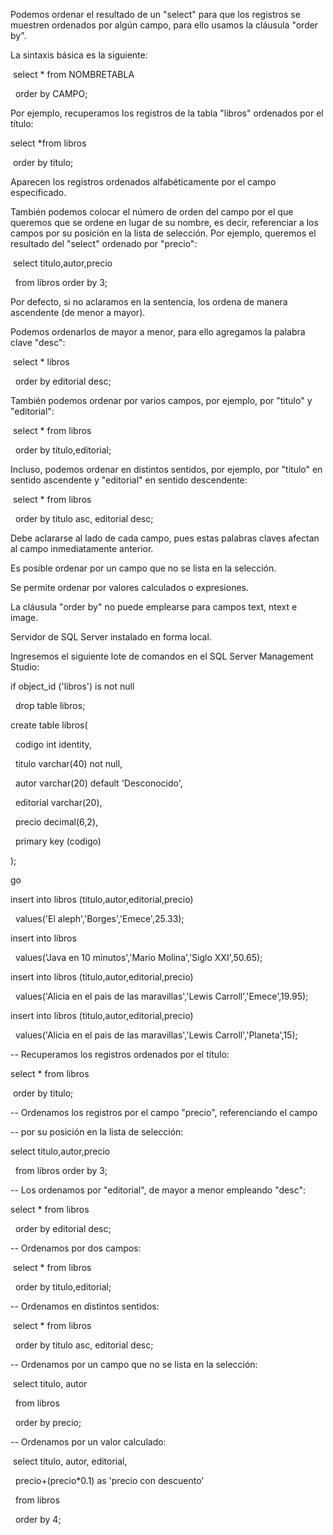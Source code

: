 Podemos ordenar el resultado de un "select" para que los registros se muestren ordenados por algún campo, para ello usamos la cláusula "order by".



La sintaxis básica es la siguiente:



&nbsp;select \* from NOMBRETABLA

&nbsp; order by CAMPO; 

Por ejemplo, recuperamos los registros de la tabla "libros" ordenados por el título:



select \*from libros

&nbsp;order by titulo;

Aparecen los registros ordenados alfabéticamente por el campo especificado.



También podemos colocar el número de orden del campo por el que queremos que se ordene en lugar de su nombre, es decir, referenciar a los campos por su posición en la lista de selección. Por ejemplo, queremos el resultado del "select" ordenado por "precio":



&nbsp;select titulo,autor,precio

&nbsp; from libros order by 3;

Por defecto, si no aclaramos en la sentencia, los ordena de manera ascendente (de menor a mayor).

Podemos ordenarlos de mayor a menor, para ello agregamos la palabra clave "desc":



&nbsp;select \* libros

&nbsp; order by editorial desc;

También podemos ordenar por varios campos, por ejemplo, por "titulo" y "editorial":



&nbsp;select \* from libros

&nbsp; order by titulo,editorial;

Incluso, podemos ordenar en distintos sentidos, por ejemplo, por "titulo" en sentido ascendente y "editorial" en sentido descendente:



&nbsp;select \* from libros

&nbsp; order by titulo asc, editorial desc;

Debe aclararse al lado de cada campo, pues estas palabras claves afectan al campo inmediatamente anterior.



Es posible ordenar por un campo que no se lista en la selección.



Se permite ordenar por valores calculados o expresiones.



La cláusula "order by" no puede emplearse para campos text, ntext e image.



Servidor de SQL Server instalado en forma local.

Ingresemos el siguiente lote de comandos en el SQL Server Management Studio:



if object\_id ('libros') is not null

&nbsp; drop table libros;



create table libros(

&nbsp; codigo int identity,

&nbsp; titulo varchar(40) not null,

&nbsp; autor varchar(20) default 'Desconocido',

&nbsp; editorial varchar(20),

&nbsp; precio decimal(6,2),

&nbsp; primary key (codigo)

);



go



insert into libros (titulo,autor,editorial,precio)

&nbsp; values('El aleph','Borges','Emece',25.33);

insert into libros

&nbsp; values('Java en 10 minutos','Mario Molina','Siglo XXI',50.65);

insert into libros (titulo,autor,editorial,precio)

&nbsp; values('Alicia en el pais de las maravillas','Lewis Carroll','Emece',19.95);

insert into libros (titulo,autor,editorial,precio)

&nbsp; values('Alicia en el pais de las maravillas','Lewis Carroll','Planeta',15);



-- Recuperamos los registros ordenados por el título:

select \* from libros

&nbsp;order by titulo;



-- Ordenamos los registros por el campo "precio", referenciando el campo

-- por su posición en la lista de selección:

select titulo,autor,precio

&nbsp; from libros order by 3;



-- Los ordenamos por "editorial", de mayor a menor empleando "desc":

select \* from libros

&nbsp; order by editorial desc;



-- Ordenamos por dos campos:

&nbsp;select \* from libros

&nbsp; order by titulo,editorial;



-- Ordenamos en distintos sentidos:

&nbsp;select \* from libros

&nbsp; order by titulo asc, editorial desc;



-- Ordenamos por un campo que no se lista en la selección:

&nbsp;select titulo, autor

&nbsp; from libros

&nbsp; order by precio;



-- Ordenamos por un valor calculado:

&nbsp;select titulo, autor, editorial,

&nbsp;       precio+(precio\*0.1) as 'precio con descuento'

&nbsp;  from libros

&nbsp;  order by 4;	

